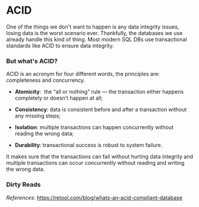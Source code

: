 # ACID

One of the things we don't want to happen is any data integrity issues, losing data is the worst scenario ever. Thankfully, the databases we use already handle this kind of thing. Most modern SQL DBs use transactional standards like ACID to ensure data integrity. 

### But what's ACID?

ACID is an acronym for four different words, the principles are: completeness and concurrency. 

* **Atomicity**:  the “all or nothing” rule — the transaction either happens completely or doesn’t happen at all;

* **Consistency**: data is consistent before and after a transaction without any missing steps;

* **Isolation**: multiple transactions can happen concurrently without reading the wrong data;

* **Durability**: transactional success is robust to system failure.

It makes sure that the transactions can fail without hurting data integrity and multiple transactions can occur concurrently without reading and writing the wrong data.

### Dirty Reads



*References*:
https://retool.com/blog/whats-an-acid-compliant-database